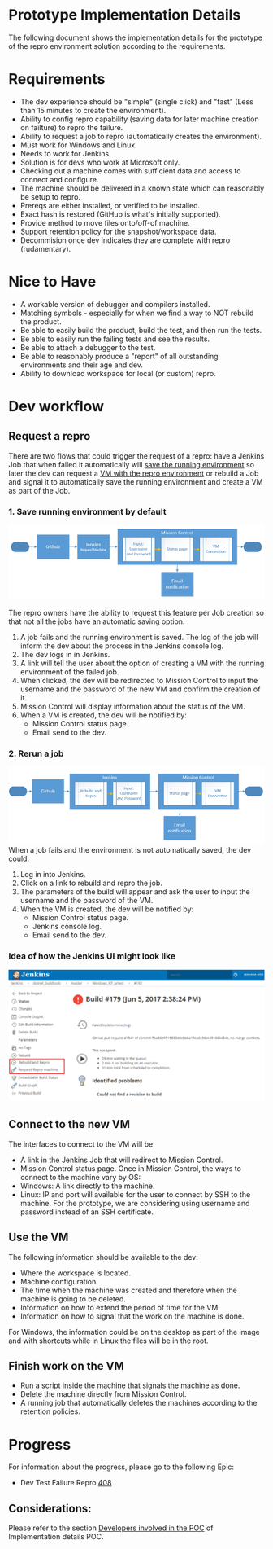 #  Prototype Implementation Details
The following document shows the implementation details for the prototype of the repro environment solution according to the requirements.

# Requirements
- The dev experience should be "simple" (single click) and "fast" (Less than 15 minutes to create the environment).
- Ability to config repro capability (saving data for later machine creation on failture) to repro the failure.
- Ability to request a job to repro (automatically creates the environment).
- Must work for Windows and Linux.
- Needs to work for Jenkins.
- Solution is for devs who work at Microsoft only.
- Checking out a machine comes with sufficient data and access to connect and configure.
- The machine should be delivered in a known state which can reasonably be setup to repro.
- Prereqs are either installed, or verified to be installed.
- Exact hash is restored (GitHub is what's initially supported).
- Provide method to move files onto/off-of machine.
- Support retention policy for the snapshot/workspace data.
- Decommision once dev indicates they are complete with repro (rudamentary).

# Nice to Have
- A workable version of debugger and compilers installed.
- Matching symbols - especially for when we find a way to NOT rebuild the product.
- Be able to easily build the product, build the test, and then run the tests.
- Be able to easily run the failing tests and see the results.
- Be able to attach a debugger to the test.
- Be able to reasonably produce a "report" of all outstanding environments and their age and dev.
- Ability to download workspace for local (or custom) repro.

# Dev workflow

## Request a repro
There are two flows that could trigger the request of a repro: have a Jenkins Job that when failed it automatically will [save the running environment](https://github.com/dotnet/core-eng/blob/master/Documentation/Project-Docs/Repro%20Environment/Implementation%20Details%20POC.md#2-save-running-environment) so later the dev can request a [VM with the repro environment](https://github.com/dotnet/core-eng/blob/master/Documentation/Project-Docs/Repro%20Environment/Implementation%20Details%20POC.md#4-create-vm-with-repro-environment) or rebuild a Job and signal it to automatically save the running environment and create a VM as part of the Job.

### 1. Save running environment by default
![](./Scenario1.png?raw=true)

The repro owners have the ability to request this feature per Job creation so that not all the jobs have an automatic saving option.
1) A job fails and the running environment is saved. The log of the job will inform the dev about the process in the Jenkins console log.
2) The dev logs in in Jenkins.
3) A link will tell the user about the option of creating a VM with the running environment of the failed job.
4) When clicked, the dev will be redirected to Mission Control to input the username and the password of the new VM and confirm the creation of it.
5) Mission Control will display information about the status of the VM.
6) When a VM is created, the dev will be notified by:
    - Mission Control status page.
    - Email send to the dev.

### 2. Rerun a job
![](./Scenario2.png?raw=true)
When a job fails and the environment is not automatically saved, the dev could:
1) Log in into Jenkins.
2) Click on a link to rebuild and repro the job.
3) The parameters of the build will appear and ask the user to input the username and the password of the VM.
4) When the VM is created, the dev will be notified by:
    - Mission Control status page.
    - Jenkins console log.
    - Email send to the dev.

### Idea of how the Jenkins UI might look like
![](./JenkinsUI.png?raw=true)

## Connect to the new VM
The interfaces to connect to the VM will be:
- A link in the Jenkins Job that will redirect to Mission Control.
-  Mission Control status page.
Once in Mission Control, the ways to connect to the machine vary by OS:
- Windows: A link directly to the machine.
- Linux: IP and port will available for the user to connect by SSH to the machine. For the prototype, we are considering using username and password instead of an SSH certificate.

## Use the VM
The following information should be available to the dev:
- Where the workspace is located.
- Machine configuration.
- The time when the machine was created and therefore when the machine is going to be deleted.
- Information on how to extend the period of time for the VM.
- Information on how to signal that the work on the machine is done.

For Windows, the information could be on the desktop as part of the image and with shortcuts while in Linux the files will be in the root.

## Finish work on the VM
- Run a script inside the machine that signals the machine as done.
- Delete the machine directly from Mission Control.
- A running job that automatically deletes the machines according to the retention policies.

# Progress
For information about the progress, please go to the following Epic:
- Dev Test Failure Repro [408](https://github.com/dotnet/core-eng/issues/408)

## Considerations:
Please refer to the section [Developers involved in the POC](https://github.com/dotnet/core-eng/blob/master/Documentation/Project-Docs/Repro%20Environment/Implementation%20Details%20POC.md#developers-involved-in-the-poc) of Implementation details POC.
